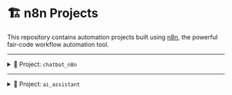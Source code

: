 # 🏗️ n8n Projects

This repository contains automation projects built using [n8n](https://n8n.io), the powerful fair-code workflow automation tool.

---

<details>
<summary>🤖 Project: <code>chatbot_n8n</code></summary>

> 🚀 A smart, AI-powered chatbot designed for a real estate company to assist digital nomads in finding suitable homes and answer common queries. It uses OpenAI's GPT-4o for semantic search and Pinecone as a vector database.

### 🔧 Workflows Included

#### 📄 `gdrive2pinecone`

- Monitors Google Drive for newly created documents.
- Extracts text and generates embeddings using **OpenAI GPT-4o**.
- Uploads the embeddings to **Pinecone** for semantic search capabilities.

**Workflow Preview:**

![gdrive2pinecone Workflow](https://github.com/DavidGadyan/n8n_projects/blob/main/chatbot_n8n/gdrive2pinecone.png)

#### 💬 `chatbot_contact`

- Acts as the backend for the chatbot UI.
- Accepts questions from users about available homes.
- Uses Pinecone to find the most relevant documents and responds using GPT-4o.
- Collects customer contact details and saves them to **Google Sheets**.

**Workflow Preview:**

![n8n Chatbot Workflow](https://github.com/DavidGadyan/n8n_projects/blob/main/chatbot_n8n/n8n_chatbot.png)

### 🌐 Try It Live

👉 [Live Chatbot (n8n Cloud)](https://davidgadyan.app.n8n.cloud/webhook/854c829c-2ce6-426f-89e2-ed44d33182f3/chat)

### 🧠 Technologies Used

- **n8n** – Low-code workflow automation
- **OpenAI GPT-4o** – Embedding and response generation
- **Pinecone** – Vector similarity search
- **Google Drive & Google Sheets** – For document source and lead management

> ✅ This chatbot system shows how AI and automation can streamline customer interaction and lead generation for real estate.

</details>

---

<details>
<summary>🤖 Project: <code>ai_assistant</code></summary>

> 🚀 An advanced AI Assistant that helps manage daily productivity tasks like researching topics, handling calendar events, sending emails, and automating social media content creation.

### 💼 Capabilities

- Research any topic from the Web.
- Create, update, and delete calendar events.
- Send emails using Gmail.
- Save contact information to Google Sheets.
- Generate posts for X (formerly Twitter).

**Workflow Preview:**

![AI Assistant Workflow](https://github.com/DavidGadyan/n8n_projects/blob/main/ai_assistant/ai_assistant.png)

**Video Demo:**

![AI Assistant Demo](https://github.com/DavidGadyan/n8n_projects/blob/main/ai_assistant/ai_assistant_telegram.gif)

### 🧠 Technologies Used

- **n8n** – Low-code workflow automation
- **OpenAI GPT-4o** – Embedding and content generation
- **Google Calendar** – For scheduling and event management
- **Gmail** – For sending emails
- **Google Sheets** – For contact management
- **X (formerly Twitter)** – For post generation

> ✅ Perfect for entrepreneurs and busy professionals—this assistant showcases how n8n can bring AI productivity tools into your daily workflow.

</details>
